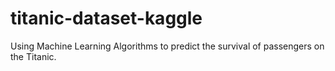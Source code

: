 # titanic-dataset-kaggle
Using Machine Learning Algorithms to predict the survival of passengers on the Titanic.
